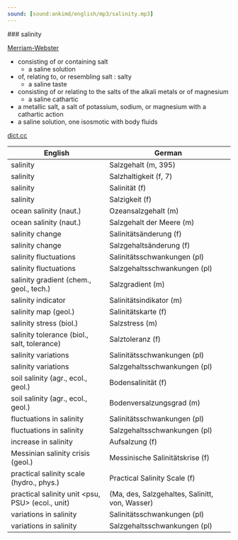 ```yaml
---
sound: [sound:ankimd/english/mp3/salinity.mp3]
---
```


\### salinity

[Merriam-Webster](https://www.merriam-webster.com/dictionary/salinity)

- consisting of or containing salt
    - a saline solution
- of, relating to, or resembling salt : salty
    - a saline taste
- consisting of or relating to the salts of the alkali metals or of magnesium
    - a saline cathartic
- a metallic salt, a salt of potassium, sodium, or magnesium with a cathartic action
- a saline solution, one isosmotic with body fluids

[dict.cc](https://www.dict.cc/salinity)

| English        | German       |
| -------------- | ------------ |
| salinity | Salzgehalt (m, 395) |
| salinity | Salzhaltigkeit (f, 7) |
| salinity | Salinität (f) |
| salinity | Salzigkeit (f) |
| ocean salinity (naut.) | Ozeansalzgehalt (m) |
| ocean salinity (naut.) | Salzgehalt der Meere (m) |
| salinity change | Salinitätsänderung (f) |
| salinity change | Salzgehaltsänderung (f) |
| salinity fluctuations | Salinitätsschwankungen (pl) |
| salinity fluctuations | Salzgehaltsschwankungen (pl) |
| salinity gradient (chem., geol., tech.) | Salzgradient (m) |
| salinity indicator | Salinitätsindikator (m) |
| salinity map (geol.) | Salinitätskarte (f) |
| salinity stress (biol.) | Salzstress (m) |
| salinity tolerance (biol., salt, tolerance) | Salztoleranz (f) |
| salinity variations | Salinitätsschwankungen (pl) |
| salinity variations | Salzgehaltsschwankungen (pl) |
| soil salinity (agr., ecol., geol.) | Bodensalinität (f) |
| soil salinity (agr., ecol., geol.) | Bodenversalzungsgrad (m) |
| fluctuations in salinity | Salinitätsschwankungen (pl) |
| fluctuations in salinity | Salzgehaltsschwankungen (pl) |
| increase in salinity | Aufsalzung (f) |
| Messinian salinity crisis (geol.) | Messinische Salinitätskrise (f) |
| practical salinity scale <PSS> (hydro., phys.) | Practical Salinity Scale <PSS> (f) |
| practical salinity unit <psu, PSU> (ecol., unit) |  (Ma, des, Salzgehaltes, Salinitt, von, Wasser) |
| variations in salinity | Salinitätsschwankungen (pl) |
| variations in salinity | Salzgehaltsschwankungen (pl) |
